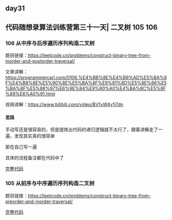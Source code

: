 ## day31

## 代码随想录算法训练营第三十一天| 二叉树 105 106

### 106 从中序与后序遍历序列构造二叉树

题目链接：https://leetcode.cn/problems/construct-binary-tree-from-inorder-and-postorder-traversal/

文章讲解：https://programmercarl.com/0106.%E4%BB%8E%E4%B8%AD%E5%BA%8F%E4%B8%8E%E5%90%8E%E5%BA%8F%E9%81%8D%E5%8E%86%E5%BA%8F%E5%88%97%E6%9E%84%E9%80%A0%E4%BA%8C%E5%8F%89%E6%A0%91.html

视频讲解：https://www.bilibili.com/video/BV1vW4y1i7dn

#### 思路
手动写还是很容易的，但是提炼出代码的递归逻辑就不太行了，跟着讲解走了一遍，发现其实真的很简单

那在自己写一遍

具体的流程备注都在代码中了

[完整代码](https://github.com/hd2yao/leetcode/tree/master/training/day31/0106_construct_binary_tree_from_inorder_and_postorder_traversal.go)

### 105 从前序与中序遍历序列构造二叉树

题目链接：https://leetcode.cn/problems/construct-binary-tree-from-preorder-and-inorder-traversal/

[完整代码](https://github.com/hd2yao/leetcode/tree/master/training/day31/0105_construct_binary_tree_from_preorder_and_inorder_traversal.go)
